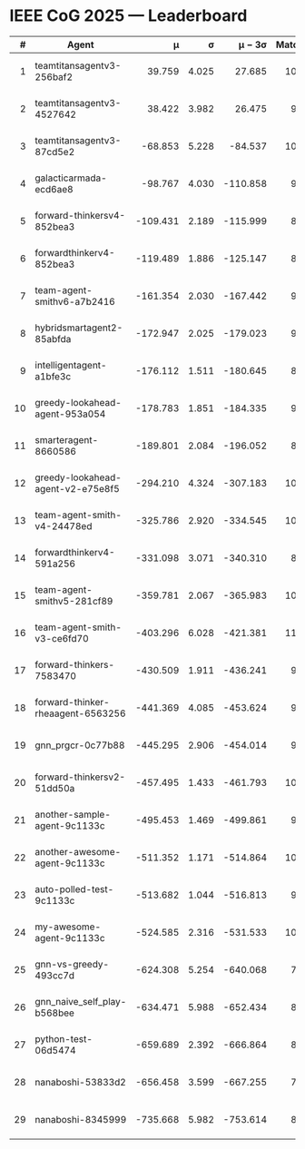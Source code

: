 # IEEE CoG 2025 — Leaderboard

| # | Agent | μ | σ | μ − 3σ | Matches | Updated |
|---:|---|---:|---:|---:|---:|---|
| 1 | teamtitansagentv3-256baf2 | 39.759 | 4.025 | 27.685 | 10280 | 2025-08-20 23:22 |
| 2 | teamtitansagentv3-4527642 | 38.422 | 3.982 | 26.475 | 9594 | 2025-08-20 23:22 |
| 3 | teamtitansagentv3-87cd5e2 | -68.853 | 5.228 | -84.537 | 10766 | 2025-08-20 23:22 |
| 4 | galacticarmada-ecd6ae8 | -98.767 | 4.030 | -110.858 | 9960 | 2025-08-20 23:22 |
| 5 | forward-thinkersv4-852bea3 | -109.431 | 2.189 | -115.999 | 8109 | 2025-08-20 23:22 |
| 6 | forwardthinkerv4-852bea3 | -119.489 | 1.886 | -125.147 | 8003 | 2025-08-20 23:22 |
| 7 | team-agent-smithv6-a7b2416 | -161.354 | 2.030 | -167.442 | 9560 | 2025-08-20 23:22 |
| 8 | hybridsmartagent2-85abfda | -172.947 | 2.025 | -179.023 | 9143 | 2025-08-20 23:22 |
| 9 | intelligentagent-a1bfe3c | -176.112 | 1.511 | -180.645 | 8418 | 2025-08-20 23:22 |
| 10 | greedy-lookahead-agent-953a054 | -178.783 | 1.851 | -184.335 | 9790 | 2025-08-20 23:22 |
| 11 | smarteragent-8660586 | -189.801 | 2.084 | -196.052 | 8735 | 2025-08-20 23:22 |
| 12 | greedy-lookahead-agent-v2-e75e8f5 | -294.210 | 4.324 | -307.183 | 10010 | 2025-08-20 23:22 |
| 13 | team-agent-smith-v4-24478ed | -325.786 | 2.920 | -334.545 | 10542 | 2025-08-20 23:22 |
| 14 | forwardthinkerv4-591a256 | -331.098 | 3.071 | -340.310 | 8504 | 2025-08-20 23:22 |
| 15 | team-agent-smithv5-281cf89 | -359.781 | 2.067 | -365.983 | 10440 | 2025-08-20 23:22 |
| 16 | team-agent-smith-v3-ce6fd70 | -403.296 | 6.028 | -421.381 | 11042 | 2025-08-20 23:22 |
| 17 | forward-thinkers-7583470 | -430.509 | 1.911 | -436.241 | 9260 | 2025-08-20 23:22 |
| 18 | forward-thinker-rheaagent-6563256 | -441.369 | 4.085 | -453.624 | 9466 | 2025-08-20 23:22 |
| 19 | gnn_prgcr-0c77b88 | -445.295 | 2.906 | -454.014 | 9090 | 2025-08-20 23:22 |
| 20 | forward-thinkersv2-51dd50a | -457.495 | 1.433 | -461.793 | 10286 | 2025-08-20 23:22 |
| 21 | another-sample-agent-9c1133c | -495.453 | 1.469 | -499.861 | 9980 | 2025-08-20 23:22 |
| 22 | another-awesome-agent-9c1133c | -511.352 | 1.171 | -514.864 | 10760 | 2025-08-20 23:22 |
| 23 | auto-polled-test-9c1133c | -513.682 | 1.044 | -516.813 | 9540 | 2025-08-20 23:22 |
| 24 | my-awesome-agent-9c1133c | -524.585 | 2.316 | -531.533 | 10300 | 2025-08-20 23:22 |
| 25 | gnn-vs-greedy-493cc7d | -624.308 | 5.254 | -640.068 | 7940 | 2025-08-20 23:22 |
| 26 | gnn_naive_self_play-b568bee | -634.471 | 5.988 | -652.434 | 8400 | 2025-08-20 23:22 |
| 27 | python-test-06d5474 | -659.689 | 2.392 | -666.864 | 8230 | 2025-08-20 23:22 |
| 28 | nanaboshi-53833d2 | -656.458 | 3.599 | -667.255 | 7890 | 2025-08-20 23:22 |
| 29 | nanaboshi-8345999 | -735.668 | 5.982 | -753.614 | 8490 | 2025-08-20 23:22 |

